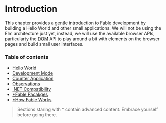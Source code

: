 # Introduction

 This chapter provides a gentle introduction to Fable development by building a Hello World and other small applications. We will not be using the Elm architecture just yet, instead, we will use the available browser APIs, particularty the [DOM](https://developer.mozilla.org/en-US/docs/Web/API/Document) API to play around a bit with elements on the browser pages and build small user interfaces.

### Table of contents

- [Hello World](hello-world.md)
- [Development Mode](development-mode.md)
- [Counter Application](counter.md)
- [Observations](observations.md)
- [.NET Compatibility](compatibility.md)
- [*Fable Pacakges](fable-packages.md)
- [*How Fable Works](how-fable-works.md)

> Sections staring with * contain advanced content. Embrace yourself before going there.